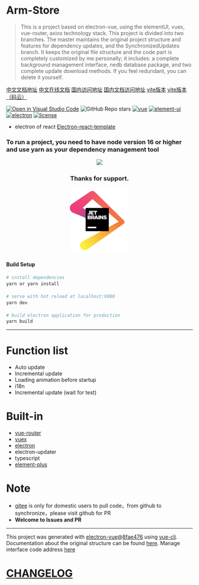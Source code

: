 # Arm-Store

> This is a project based on electron-vue, using the elementUI, vuex, vue-router, axios technology stack. This project is divided into two branches. The master maintains the original project structure and features for dependency updates, and the SynchronizedUpdates branch. It keeps the original file structure and the code part is completely customized by me personally; it includes: a complete background management interface, nedb database package, and two complete update download methods. If you feel redundant, you can delete it yourself.

[中文文档地址](https://github.com/umbrella22/electron-vue-template/blob/master/README_ZH.md)
[中文在线文档](https://umbrella22.github.io/electron-vue-template-doc/)
[国内访问地址](https://gitee.com/Zh-Sky/electron-vue-template)
[国内文档访问地址](https://zh-sky.gitee.io/electron-vue-template-doc/)
[vite版本](https://github.com/umbrella22/electron-vite-template)
[vite版本（码云）](https://gitee.com/Zh-Sky/electron-vite-template)

[![Open in Visual Studio Code](https://open.vscode.dev/badges/open-in-vscode.svg)](https://open.vscode.dev/umbrella22/electron-vue-template)
![GitHub Repo stars](https://img.shields.io/github/stars/umbrella22/electron-vue-template)
[![vue](https://img.shields.io/badge/vue-2.6.14-brightgreen.svg)](https://github.com/vuejs/vue)
[![element-ui](https://img.shields.io/badge/element--ui-2.15.5-brightgreen.svg)](https://github.com/ElemeFE/element)
[![electron](https://img.shields.io/badge/electron-12.0.13-brightgreen.svg)](https://github.com/electron/electron)
[![license](https://img.shields.io/github/license/mashape/apistatus.svg)](https://github.com/umbrella22/electron-vue-template/blob/master/LICENSE)

- electron of react [Electron-react-template](https://github.com/umbrella22/electron-react-template)

### To run a project, you need to have **node version 16** or higher and **use yarn as your dependency management tool**

<p align="center">
  <a href="https://github.com/umbrella22/electron-vue-template">
    <img src="https://github.com/umbrella22/electron-vue-template/actions/workflows/build-test.yml/badge.svg">
  </a>
</p>

<h3 align="center">Thanks for support.</h3>

<p align="center">
  <a href="https://www.jetbrains.com/?from=electron-vue-template" target="_blank">
    <img width="160px" src="https://github.com/umbrella22/MCsever/blob/master/jetbrains.png">
  </a>
</p>



#### Build Setup

``` bash
# install dependencies
yarn or yarn install

# serve with hot reload at localhost:9080
yarn dev

# build electron application for production
yarn build


```
---
# Function list

- Auto update
- Incremental update
- Loading animation before startup
- i18n
- Incremental update (wait for test)

# Built-in

- [vue-router](https://router.vuejs.org)
- [vuex](https://vuex.vuejs.org)
- [electron](http://www.electronjs.org/docs)
- electron-updater
- typescript
- [element-plus](https://element.eleme.cn/#/en-US)

# Note

- [gitee](https://gitee.com/Zh-Sky/electron-vue-template) is only for domestic users to pull code，from github to synchronize，please visit github for PR
- **Welcome to Issues and PR**

---

This project was generated with [electron-vue](https://github.com/SimulatedGREG/electron-vue)@[8fae476](https://github.com/SimulatedGREG/electron-vue/tree/8fae4763e9d225d3691b627e83b9e09b56f6c935) using [vue-cli](https://github.com/vuejs/vue-cli). Documentation about the original structure can be found [here](https://simulatedgreg.gitbooks.io/electron-vue/content/index.html).
Manage interface code address [here](https://github.com/PanJiaChen/electron-vue-admin)

# [CHANGELOG](CHANGELOG.md)
